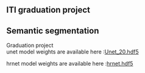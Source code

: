 ## ITI graduation project
## Semantic segmentation
Graduation project<br>
unet model weights are available here :[Unet_20.hdf5](https://drive.google.com/file/d/1vu0wSLsWWe2LdjLL4r84qa05npGFqMWK/view?usp=sharing)<br>

hrnet model weights are available here :[hrnet.hdf5](https://drive.google.com/file/d/1IlYylxcxn_5DhgB12kDew7PVIAIe5_ZO/view?usp=sharing)<br>
